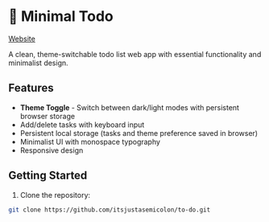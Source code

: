 # 📝 Minimal Todo  
[Website](https://semicoltodo.netlify.app/)  

A clean, theme-switchable todo list web app with essential functionality and minimalist design.

## Features

- **Theme Toggle** - Switch between dark/light modes with persistent browser storage
- Add/delete tasks with keyboard input  
- Persistent local storage (tasks and theme preference saved in browser)
- Minimalist UI with monospace typography  
- Responsive design  


## Getting Started  


1. Clone the repository:
```bash
git clone https://github.com/itsjustasemicolon/to-do.git

